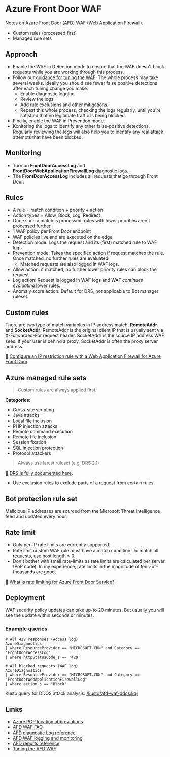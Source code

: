 # Azure Front Door WAF

Notes on Azure Front Door (AFD) WAF (Web Application Firewall).

* Custom rules (processed first)
* Managed rule sets

## Approach

* Enable the WAF in Detection mode to ensure that the WAF doesn't block requests while you are working through this process.
* Follow our [guidance for tuning the WAF](https://learn.microsoft.com/en-us/azure/web-application-firewall/afds/waf-front-door-tuning?pivots=front-door-standard-premium). The whole process may take several weeks. Ideally you should see fewer false positive detections after each tuning change you make.
  * Enable diagnostic logging
  * Review the logs
  * Add rule exclusions and other mitigations.
  * Repeat this whole process, checking the logs regularly, until you're satisfied that no legitimate traffic is being blocked. 
* Finally, enable the WAF in Prevention mode.
* Konitoring the logs to identify any other false-positive detections. Regularly reviewing the logs will also help you to identify any real attack attempts that have been blocked.

## Monitoring

* Turn on **FrontDoorAccessLog** and **FrontDoorWebApplicationFirewallLog** diagnostic logs. 
* The **FrontDoorAccessLog** includes all requests that go through Front Door.

## Rules

* A rule = match condition + priority + action
* Action types = Allow, Block, Log, Redirect
* Once such a match is processed, rules with lower priorities aren't processed further.
* 1 WAF policy per Front Door endpoint
* WAF policies live and are executed on the edge.
* Detection mode: Logs the request and its (first) matched rule to WAF logs.
* Prevention mode: Takes the specified action if request matches the rule. Once matched, no further rules are evaluated. 
  * Matched requests are also logged in WAF logs.
* Allow action: if matched, no further lower priority rules can block the request.
* Log action: Request is logged in WAF logs and WAF _continues evaluating_ lower rules.
* Anomaly score action: Default for DRS, not applicable to Bot manager ruleset.

## Custom rules

There are two type of match variables in IP address match, **RemoteAddr** and **SocketAddr**. RemoteAddr is the original client IP that is usually sent via X-Forwarded-For request header. SocketAddr is the source IP address WAF sees. If your user is behind a proxy, SocketAddr is often the proxy server address.

📖 [Configure an IP restriction rule with a Web Application Firewall for Azure Front Door](https://learn.microsoft.com/en-us/azure/web-application-firewall/afds/waf-front-door-configure-ip-restriction).

## Azure managed rule sets 

> Custom rules are always applied first.

**Categories:**

* Cross-site scripting
* Java attacks
* Local file inclusion
* PHP injection attacks
* Remote command execution
* Remote file inclusion
* Session fixation
* SQL injection protection
* Protocol attackers

> Always use latest ruleset (e.g. DRS 2.1)

📖 [DRS is fully documented here](https://learn.microsoft.com/en-us/azure/web-application-firewall/afds/waf-front-door-drs?tabs=drs21).

* Use exclusion rules to exclude parts of a request from certain rules.

## Bot protection rule set

Malicious IP addresses are sourced from the Microsoft Threat Intelligence feed and updated every hour.

## Rate limit

* Only per-IP rate limits are currently supported.
* Rate limit custom WAF rule must have a match condition. To match all requests, use host length > 0.  
* Don't bother with small rate-limits as rate limits are calculated per server (PoP node). In my experience, rate limits in the magnitude of tens-of-thousands are good.

📖 [What is rate limiting for Azure Front Door Service?](https://learn.microsoft.com/en-us/azure/web-application-firewall/afds/waf-front-door-rate-limit#configure-a-rate-limit-policy)

## Deployment

WAF security policy updates can take up-to 20 minutes. But usually you will see the update within seconds or minutes.

### Example queries

```kql
# All 429 responses (Access log)
AzureDiagnostics
| where ResourceProvider == "MICROSOFT.CDN" and Category == "FrontDoorAccessLog"
| where httpStatusCode_s == '429'

# All blocked requests (WAF log)
AzureDiagnostics
| where ResourceProvider == "MICROSOFT.CDN" and Category == "FrontDoorWebApplicationFirewallLog"
| where action_s == "Block"
```

Kusto query for DDOS attack analysis: [/kusto/afd-waf-ddos.kql](/kusto/afd-waf-ddos.kql)

## Links

* [Azure POP location abbreviations](https://learn.microsoft.com/en-us/azure/cdn/microsoft-pop-abbreviations)
* [AFD WAF FAQ](https://learn.microsoft.com/en-us/azure/web-application-firewall/afds/waf-faq?source=recommendations)
* [AFD diagnostic Log reference](https://learn.microsoft.com/en-us/azure/frontdoor/standard-premium/how-to-logs)
* [AFD WAF logging and monitoring](https://learn.microsoft.com/en-us/azure/web-application-firewall/afds/waf-front-door-monitor)
* [AFD reports reference](https://learn.microsoft.com/en-us/azure/frontdoor/standard-premium/how-to-reports)
* [Tuning the AFD WAF](https://learn.microsoft.com/en-us/azure/web-application-firewall/afds/waf-front-door-tuning?pivots=front-door-standard-premium)

<!-- 

## Feedback

* Health probe latency max = 1000, not 65535
## Notes

https://hellowaf-arcwdegwhhgpadbs.z01.azurefd.net

-->